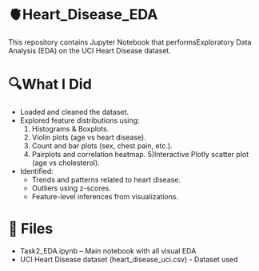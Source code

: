# 🫀Heart_Disease_EDA
This repository contains Jupyter Notebook that performsExploratory Data Analysis (EDA) on the UCI Heart Disease dataset.
# 🔍What I Did
- Loaded and cleaned the dataset.
- Explored feature distributions using:
   1) Histograms & Boxplots.
   2) Violin plots (age vs heart disease).
   3) Count and bar plots (sex, chest pain, etc.).
   4)  Pairplots and correlation heatmap.
   5)Interactive Plotly scatter plot (age vs cholesterol).
- Identified:
   - Trends and patterns related to heart disease.
   - Outliers using z-scores.
   - Feature-level inferences from visualizations.

# 📁 Files
- Task2_EDA.ipynb – Main notebook with all visual EDA
- UCI Heart Disease dataset (heart_disease_uci.csv) -  Dataset used
